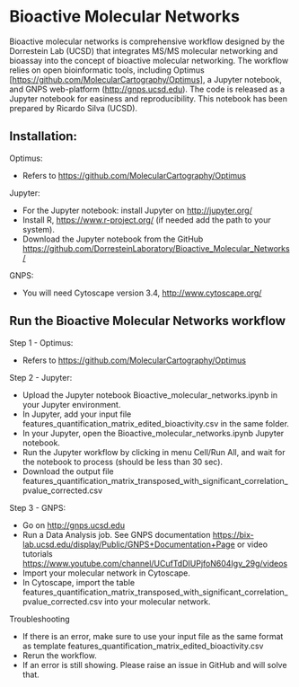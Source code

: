 # Bioactive Molecular Networks

Bioactive molecular networks is comprehensive workflow designed by the Dorrestein Lab (UCSD) that integrates MS/MS molecular networking and bioassay into the concept of bioactive molecular networking. The workflow relies on open bioinformatic tools, including Optimus [https://github.com/MolecularCartography/Optimus], a Jupyter notebook, and GNPS web-platform (http://gnps.ucsd.edu). The code is released as a Jupyter notebook for easiness and reproducibility. This notebook has been prepared by Ricardo Silva (UCSD).

## Installation:
Optimus:
- Refers to https://github.com/MolecularCartography/Optimus

Jupyter:
- For the Jupyter notebook: install Jupyter on http://jupyter.org/
- Install R, https://www.r-project.org/ (if needed add the path to your system).
- Download the Jupyter notebook from the GitHub https://github.com/DorresteinLaboratory/Bioactive_Molecular_Networks/ 

GNPS:
- You will need Cytoscape version 3.4, http://www.cytoscape.org/

## Run the Bioactive Molecular Networks workflow
Step 1 - Optimus:
- Refers to https://github.com/MolecularCartography/Optimus

Step 2 - Jupyter:
- Upload the Jupyter notebook Bioactive_molecular_networks.ipynb in your Jupyter environment.
- In Jupyter, add your input file features_quantification_matrix_edited_bioactivity.csv in the same folder. 
- In your Jupyter, open the Bioactive_molecular_networks.ipynb Jupyter notebook.
- Run the Jupyter workflow by clicking in menu Cell/Run All, and wait for the notebook to process (should be less than 30 sec).
- Download the output file features_quantification_matrix_transposed_with_significant_correlation_pvalue_corrected.csv

Step 3 - GNPS:
- Go on http://gnps.ucsd.edu
- Run a Data Analysis job. See GNPS documentation https://bix-lab.ucsd.edu/display/Public/GNPS+Documentation+Page or video tutorials https://www.youtube.com/channel/UCufTdDIUPjfoN604Igv_29g/videos
- Import your molecular network in Cytoscape.
- In Cytoscape, import the table features_quantification_matrix_transposed_with_significant_correlation_pvalue_corrected.csv into your molecular network.

Troubleshooting
- If there is an error, make sure to use your input file as the same format as template features_quantification_matrix_edited_bioactivity.csv
- Rerun the workflow.
- If an error is still showing. Please raise an issue in GitHub and will solve that.
